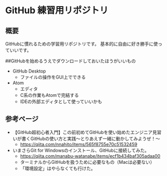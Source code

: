 ﻿# GitHub 練習用リポジトリ

## 概要

GitHubに慣れるための学習用リポジトリです。
基本的に自由に好き勝手に使っていいです。

##GitHubを始めるうえでダウンロードしておいたほうがいいもの

- GitHub Desktop
	- ファイルの操作をGUI上でできる
- Atom
	- エディタ
	- C系の作業もAtomで完結する
	- IDEの外部エディタとして使っていいかも

## 参考ページ

- 【GitHub超初心者入門】この前初めてGitHubを使い始めたエンジニア見習いが書くGitHubの使い方と実践～とりあえず一緒に動かしてみようぜ！～
	- https://qiita.com/nnahito/items/565f8755e70c51532459
- いまさらGit for Windowsのインストール、GitHubに接続してみた。
	- https://qiita.com/manabu-watanabe/items/ecf1b434baf305adaa00
	- ターミナルからGitHubを扱うために必要なもの（Macは必要ない）
	- 「環境設定」はやらなくても行けた。
